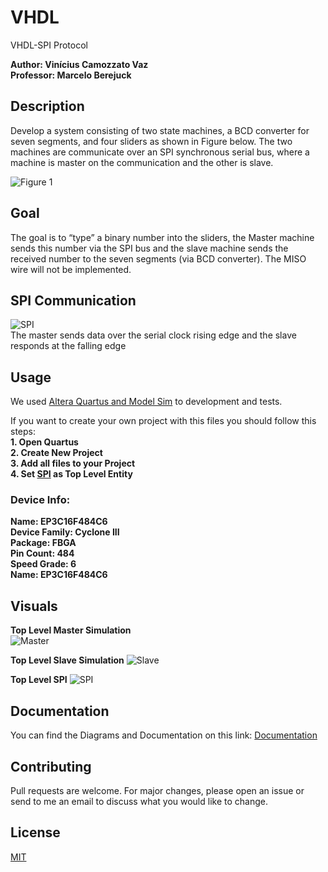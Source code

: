 # VHDL
VHDL-SPI Protocol

**Author: Vinícius Camozzato Vaz**  
**Professor: Marcelo Berejuck**

## Description

Develop a system consisting of two state machines, a BCD converter for
seven segments, and four sliders as shown in Figure below. The two machines are
communicate over an SPI synchronous serial bus, where a machine is master on the
communication and the other is slave.

![Figure 1](https://i.imgur.com/KAc2PC0.png) 

## Goal

The goal is to “type” a binary number into the sliders, the Master machine sends
this number via the SPI bus and the slave machine sends the received number to the
seven segments (via BCD converter). The MISO wire will not be implemented.

## SPI Communication
![SPI](https://i.imgur.com/C905gif.png)  
The master sends data over the serial clock rising edge and the slave responds at the falling edge

## Usage
We used [Altera Quartus and Model Sim](http://fpgasoftware.intel.com/13.0/?edition=subscription) to development and tests.

If you want to create your own project with this files you should follow this steps:  
**1. Open Quartus**  
**2. Create New Project**  
**3. Add all files to your Project**  
**4. Set [SPI](https://github.com/vinicvaz/VHDL/tree/SPI_Top_Level/SPI_Top_Level) as Top Level Entity**


### Device Info: 

**Name: EP3C16F484C6**  
**Device Family: Cyclone III**  
**Package: FBGA**  
**Pin Count: 484**  
**Speed Grade: 6**  
**Name: EP3C16F484C6**  

## Visuals

**Top Level Master Simulation**  
![Master](https://i.imgur.com/VahSZ0N.png)  

**Top Level Slave Simulation**
![Slave](https://i.imgur.com/COBR9FZ.png)  

**Top Level SPI**
![SPI](https://camo.githubusercontent.com/cd777544a8722c6d7c73ab4c1ec831a109fde440/68747470733a2f2f692e696d6775722e636f6d2f6e3174334d4b752e706e67)




## Documentation

You can find the Diagrams and Documentation on this link:
[Documentation](https://github.com/vinicvaz/VHDL/tree/master/Diagrams%20and%20Documentation)

## Contributing
Pull requests are welcome. For major changes, please open an issue or send to me an email to discuss what you would like to change.

## License
[MIT](https://choosealicense.com/licenses/mit/)
